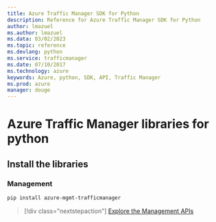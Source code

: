 ```yaml
---
title: Azure Traffic Manager SDK for Python
description: Reference for Azure Traffic Manager SDK for Python
author: lmazuel
ms.author: lmazuel
ms.data: 03/02/2023
ms.topic: reference
ms.devlang: python
ms.service: trafficmanager
ms.date: 07/10/2017
ms.technology: azure
keywords: Azure, python, SDK, API, Traffic Manager
ms.prod: azure
manager: douge
---
```

# Azure Traffic Manager libraries for python

## Install the libraries

### Management

```bash
pip install azure-mgmt-trafficmanager
```

> [!div class="nextstepaction"]
> [Explore the Management APIs](/python/api/overview/azure/trafficmanager/management)